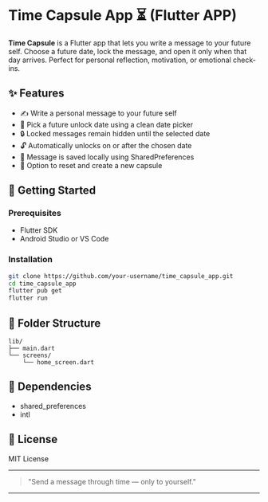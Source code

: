 # Time Capsule App ⏳ (Flutter APP)

**Time Capsule** is a Flutter app that lets you write a message to your future self. Choose a future date, lock the message, and open it only when that day arrives. Perfect for personal reflection, motivation, or emotional check-ins.

## ✨ Features

* ✍️ Write a personal message to your future self
* 📅 Pick a future unlock date using a clean date picker
* 🔒 Locked messages remain hidden until the selected date
* 🔓 Automatically unlocks on or after the chosen date
* 💾 Message is saved locally using SharedPreferences
* 🔁 Option to reset and create a new capsule

## 🚀 Getting Started

### Prerequisites

* Flutter SDK
* Android Studio or VS Code

### Installation

```bash
git clone https://github.com/your-username/time_capsule_app.git
cd time_capsule_app
flutter pub get
flutter run
```

## 📁 Folder Structure

```
lib/
├── main.dart
└── screens/
    └── home_screen.dart
```

## 🔧 Dependencies

* shared\_preferences
* intl

## 📄 License

MIT License

---

> "Send a message through time — only to yourself."

---
